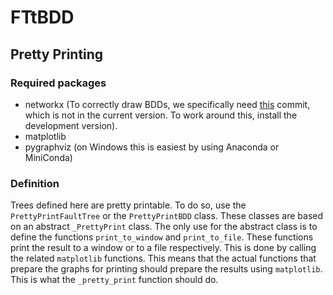 # FTtBDD

## Pretty Printing
### Required packages
  - networkx (To correctly draw BDDs, we specifically need [this](https://github.com/networkx/networkx/commit/d883a19b5278f4fb1013dd16bb178b9be5b7cc64) commit, which is not in the current version. To work around this, install the development version).
 - matplotlib
 - pygraphviz (on Windows this is easiest by using Anaconda or MiniConda)

### Definition
Trees defined here are pretty printable. To do so, use the `PrettyPrintFaultTree` or the `PrettyPrintBDD` class. These classes are based on an abstract `_PrettyPrint` class. The only use for the abstract class is to define the functions `print_to_window` and `print_to_file`. These functions print the result to a window or to a file respectively. This is done by calling the related `matplotlib` functions. This means that the actual functions that prepare the graphs for printing should prepare the results using `matplotlib`. This is what the `_pretty_print` function should do. 
